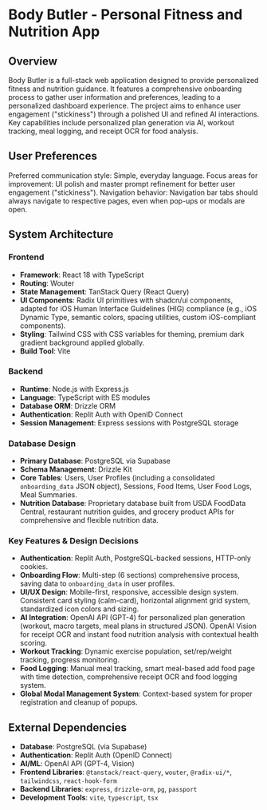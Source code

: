 # Body Butler - Personal Fitness and Nutrition App

## Overview
Body Butler is a full-stack web application designed to provide personalized fitness and nutrition guidance. It features a comprehensive onboarding process to gather user information and preferences, leading to a personalized dashboard experience. The project aims to enhance user engagement ("stickiness") through a polished UI and refined AI interactions. Key capabilities include personalized plan generation via AI, workout tracking, meal logging, and receipt OCR for food analysis.



## User Preferences
Preferred communication style: Simple, everyday language.
Focus areas for improvement: UI polish and master prompt refinement for better user engagement ("stickiness").
Navigation behavior: Navigation bar tabs should always navigate to respective pages, even when pop-ups or modals are open.

## System Architecture

### Frontend
- **Framework**: React 18 with TypeScript
- **Routing**: Wouter
- **State Management**: TanStack Query (React Query)
- **UI Components**: Radix UI primitives with shadcn/ui components, adapted for iOS Human Interface Guidelines (HIG) compliance (e.g., iOS Dynamic Type, semantic colors, spacing utilities, custom iOS-compliant components).
- **Styling**: Tailwind CSS with CSS variables for theming, premium dark gradient background applied globally.
- **Build Tool**: Vite

### Backend
- **Runtime**: Node.js with Express.js
- **Language**: TypeScript with ES modules
- **Database ORM**: Drizzle ORM
- **Authentication**: Replit Auth with OpenID Connect
- **Session Management**: Express sessions with PostgreSQL storage

### Database Design
- **Primary Database**: PostgreSQL via Supabase
- **Schema Management**: Drizzle Kit
- **Core Tables**: Users, User Profiles (including a consolidated `onboarding_data` JSON object), Sessions, Food Items, User Food Logs, Meal Summaries.
- **Nutrition Database**: Proprietary database built from USDA FoodData Central, restaurant nutrition guides, and grocery product APIs for comprehensive and flexible nutrition data.

### Key Features & Design Decisions
- **Authentication**: Replit Auth, PostgreSQL-backed sessions, HTTP-only cookies.
- **Onboarding Flow**: Multi-step (6 sections) comprehensive process, saving data to `onboarding_data` in user profiles.
- **UI/UX Design**: Mobile-first, responsive, accessible design system. Consistent card styling (calm-card), horizontal alignment grid system, standardized icon colors and sizing.
- **AI Integration**: OpenAI API (GPT-4) for personalized plan generation (workout, macro targets, meal plans in structured JSON). OpenAI Vision for receipt OCR and instant food nutrition analysis with contextual health scoring.
- **Workout Tracking**: Dynamic exercise population, set/rep/weight tracking, progress monitoring.
- **Food Logging**: Manual meal tracking, smart meal-based add food page with time detection, comprehensive receipt OCR and food logging system.
- **Global Modal Management System**: Context-based system for proper registration and cleanup of popups.

## External Dependencies

- **Database**: PostgreSQL (via Supabase)
- **Authentication**: Replit Auth (OpenID Connect)
- **AI/ML**: OpenAI API (GPT-4, Vision)
- **Frontend Libraries**: `@tanstack/react-query`, `wouter`, `@radix-ui/*`, `tailwindcss`, `react-hook-form`
- **Backend Libraries**: `express`, `drizzle-orm`, `pg`, `passport`
- **Development Tools**: `vite`, `typescript`, `tsx`